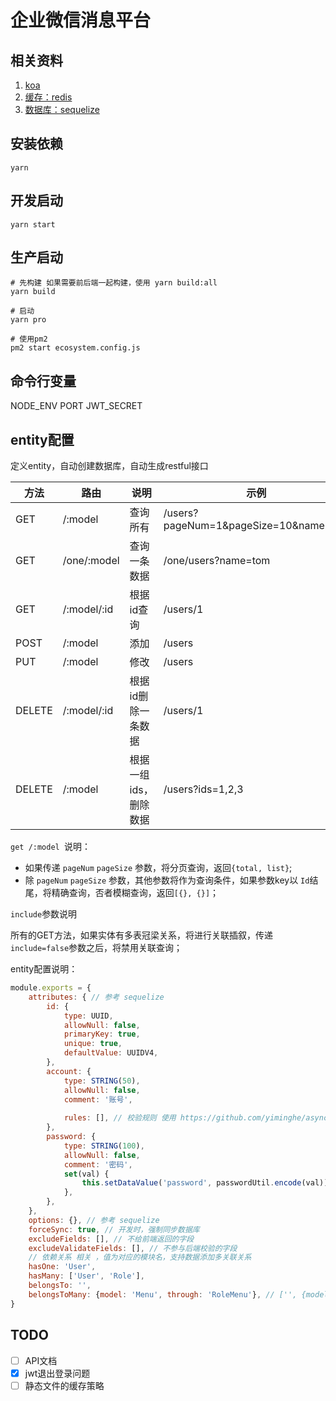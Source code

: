 # 企业微信消息平台

## 相关资料
1. [koa](https://github.com/koajs/koa)
1. [缓存：redis](https://github.com/luin/ioredis)
1. [数据库：sequelize](https://sequelize.org/v5/)

## 安装依赖
```
yarn
```

## 开发启动
```
yarn start
```

## 生产启动
```
# 先构建 如果需要前后端一起构建，使用 yarn build:all
yarn build

# 启动
yarn pro

# 使用pm2
pm2 start ecosystem.config.js
```

## 命令行变量
NODE_ENV
PORT
JWT_SECRET

## entity配置

定义entity，自动创建数据库，自动生成restful接口

| 方法 | 路由 | 说明 | 示例 |
|  ----  | ----------- | ------- |  ----  |
| GET    | /:model     | 查询所有 | /users?pageNum=1&pageSize=10&name=tom |
| GET    | /one/:model | 查询一条数据 | /one/users?name=tom |
| GET    | /:model/:id | 根据id查询 | /users/1 | 
| POST   | /:model     | 添加 | /users | 
| PUT    | /:model     | 修改 | /users |
| DELETE | /:model/:id | 根据id删除一条数据 | /users/1 |
| DELETE | /:model     | 根据一组ids，删除数据 | /users?ids=1,2,3 |  

`get /:model `说明：

- 如果传递 `pageNum` `pageSize` 参数，将分页查询，返回`{total, list}`;
- 除 `pageNum` `pageSize` 参数，其他参数将作为查询条件，如果参数key以 `Id`结尾，将精确查询，否者模糊查询，返回`[{}, {}]`；

`include`参数说明

所有的GET方法，如果实体有多表冠梁关系，将进行关联插叙，传递`include=false`参数之后，将禁用关联查询；


entity配置说明：

```javascript
module.exports = {
    attributes: { // 参考 sequelize
        id: {
            type: UUID,
            allowNull: false,
            primaryKey: true,
            unique: true,
            defaultValue: UUIDV4,
        },
        account: {
            type: STRING(50),
            allowNull: false,
            comment: '账号',
            
            rules: [], // 校验规则 使用 https://github.com/yiminghe/async-validator
        },
        password: {
            type: STRING(100),
            allowNull: false,
            comment: '密码',
            set(val) {
                this.setDataValue('password', passwordUtil.encode(val));
            },
        },
    },
    options: {}, // 参考 sequelize
    forceSync: true, // 开发时，强制同步数据库
    excludeFields: [], // 不给前端返回的字段
    excludeValidateFields: [], // 不参与后端校验的字段
    // 依赖关系 相关 ，值为对应的模块名，支持数据添加多关联关系
    hasOne: 'User',
    hasMany: ['User', 'Role'],
    belongsTo: '',
    belongsToMany: {model: 'Menu', through: 'RoleMenu'}, // ['', {model: '', through: ''}]  {model: '', through: ''}, 
}
```

## TODO
- [ ] API文档
- [x] jwt退出登录问题
- [ ] 静态文件的缓存策略
